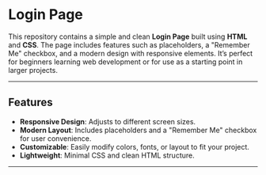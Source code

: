 # Login Page

This repository contains a simple and clean **Login Page** built using **HTML** and **CSS**. The page includes features such as placeholders, a "Remember Me" checkbox, and a modern design with responsive elements. It’s perfect for beginners learning web development or for use as a starting point in larger projects.

---

## Features

- **Responsive Design**: Adjusts to different screen sizes.
- **Modern Layout**: Includes placeholders and a "Remember Me" checkbox for user convenience.
- **Customizable**: Easily modify colors, fonts, or layout to fit your project.
- **Lightweight**: Minimal CSS and clean HTML structure.

---

